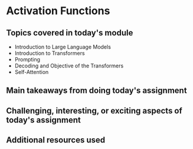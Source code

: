 # Activation Functions

## Topics covered in today's module
* Introduction to Large Language Models
* Introduction to Transformers
* Prompting
* Decoding and Objective of the Transformers
* Self-Attention

## Main takeaways from doing today's assignment
<To be filled>

## Challenging, interesting, or exciting aspects of today's assignment
<To be filled>

## Additional resources used 
<To be filled>
